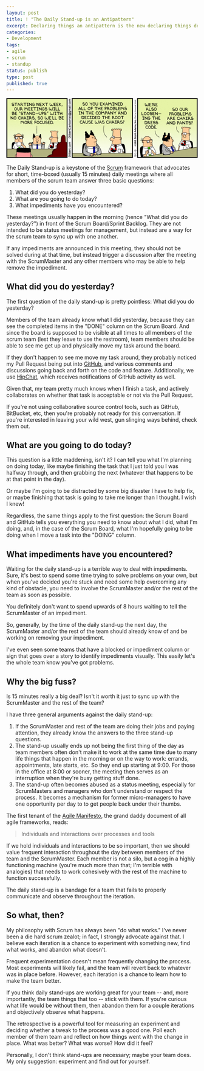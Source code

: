 ```yaml
---
layout: post
title: ! "The Daily Stand-up is an Antipattern"
excerpt: Declaring things an antipattern is the new declaring things dead. Thus, I declare the daily stand-up an antipattern.
categories:
- Development
tags:
- agile
- scrum
- standup
status: publish
type: post
published: true
---
```


![](/images/dilbert-standup.png)

The Daily Stand-up is a keystone of the [Scrum](http://en.wikipedia.org/wiki/Scrum_(software_development)) framework
that advocates for short, time-boxed (usually 15 minutes) daily meetings where all members of the scrum team answer
three basic questions:

 1. What did you do yesterday?
 2. What are you going to do today?
 3. What impediments have you encountered?

These meetings usually happen in the morning (hence "What did you do yesterday?") in front of the Scrum Board/Sprint
Backlog. They are not intended to be status meetings for management, but instead are a way for the scrum team to sync
up with one another.

If any impediments are announced in this meeting, they should not be solved during at that time, but instead trigger a
discussion after the meeting with the ScrumMaster and any other members who may be able to help remove the impediment.

## What did you do yesterday?

The first question of the daily stand-up is pretty pointless: What did you do yesterday?

Members of the team already know what I did yesterday, because they can see the completed items in the "DONE" column on
the Scrum Board. And since the board is supposed to be visible at all times to all members of the scrum team (lest they
leave to use the restroom), team members should be able to see me get up and physically move my task around the board.

If they don't happen to see me move my task around, they probably noticed my Pull Request being put into 
[GitHub](https://github.com), and various comments and discussions going back and forth on the code and feature. 
Additionally, we use [HipChat](https://hipchat.com), which receives notifications of GitHub activity as well. 

Given that, my team pretty much knows when I finish a task, and actively collaborates on whether that task is 
acceptable or not via the Pull Request.

If you're not using collaborative source control tools, such as GitHub, BitBucket, etc, then you're probably not ready
for this conversation. If you're interested in leaving your wild west, gun slinging ways behind, check them out.

## What are you going to do today?

This question is a little maddening, isn't it? I can tell you what I'm planning on doing today, like maybe finishing the
task that I just told you I was halfway through, and then grabbing the next (whatever that happens to be at that point
in the day).

Or maybe I'm going to be distracted by some big disaster I have to help fix, or maybe finishing that task is going to
take me longer than I thought. I wish I knew!

Regardless, the same things apply to the first question: the Scrum Board and GitHub tells you everything you need to
know about what I did, what I'm doing, and, in the case of the Scrum Board, what I'm hopefully going to be doing when
I move a task into the "DOING" column.

## What impediments have you encountered?

Waiting for the daily stand-up is a terrible way to deal with impediments. Sure, it's best to spend some time trying
to solve problems on your own, but when you've decided you're stuck and need some help overcoming any kind of
obstacle, you need to involve the ScrumMaster and/or the rest of the team as soon as possible. 

You definitely don't want to spend upwards of 8 hours waiting to tell the ScrumMaster of an impediment.

So, generally, by the time of the daily stand-up the next day, the ScrumMaster and/or the rest of the team should
already know of and be working on removing your impediment.

I've even seen some teams that have a blocked or impediment column or sign that goes over a story to identify
impediments visually. This easily let's the whole team know you've got problems.

## Why the big fuss?

Is 15 minutes really a big deal? Isn't it worth it just to sync up with the ScrumMaster and the rest of the team?

I have three general arguments against the daily stand-up:

 1. If the ScrumMaster and rest of the team are doing their jobs and paying attention, they already know the answers
 to the three stand-up questions.
 2. The stand-up usually ends up not being the first thing of the day as team members often don't make it to work at
 the same time due to many life things that happen in the morning or on the way to work: errands, appointments, late
 starts, etc. So they end up starting at 9:00. For those in the office at 8:00 or sooner, the meeting then serves as
 an interruption when they're busy getting stuff done.
 3. The stand-up often becomes abused as a status meeting, especially for ScrumMasters and managers who don't understand
 or respect the process. It becomes a mechanism for former micro-managers to have one opportunity per day to to get 
 people back under their thumbs.
 
The first tenant of the [Agile Manifesto](http://agilemanifesto.org/), the grand daddy document of all agile frameworks,
reads:

> Individuals and interactions over processes and tools

If we hold individuals and interactions to be so important, then we should value frequent interaction throughout the
day between members of the team and the ScrumMaster. Each member is not a silo, but a cog in a highly functioning 
machine (you're much more than that; I'm terrible with analogies) that needs to work cohesively with the rest of the
machine to function successfully. 

The daily stand-up is a bandage for a team that fails to properly communicate and observe throughout the iteration.

## So what, then?

My philosophy with Scrum has always been "do what works." I've never been a die hard scrum zealot; in fact, I strongly
advocate against that. I believe each iteration is a chance to experiment with something new, find what works, and 
abandon what doesn't. 

Frequent experimentation doesn't mean frequently changing the process. Most experiments will likely fail, and the team 
will revert back to whatever was in place before. However, each iteration is a chance to learn how to make the team 
better. 

If you think daily stand-ups are working great for your team -- and, more importantly, the team things that too -- 
stick with them. If you're curious what life would be without them, then abandon them for a couple iterations and 
objectively observe what happens.

The retrospective is a powerful tool for measuring an experiment and deciding whether a tweak to the process was a
good one. Poll each member of them team and reflect on how things went with the change in place. What was better? What
was worse? How did it feel?

Personally, I don't think stand-ups are necessary; maybe your team does. My only suggestion: experiment and find out 
for yourself.
